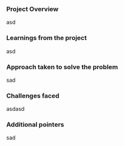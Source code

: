 ### Project Overview

 asd


### Learnings from the project

 asd


### Approach taken to solve the problem

 sad


### Challenges faced

 asdasd


### Additional pointers

 sad


